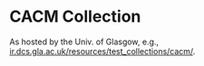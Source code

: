 # CACM Collection

As hosted by the Univ. of Glasgow, e.g., [ir.dcs.gla.ac.uk/resources/test_collections/cacm/](http://ir.dcs.gla.ac.uk/resources/test_collections/cacm/).


